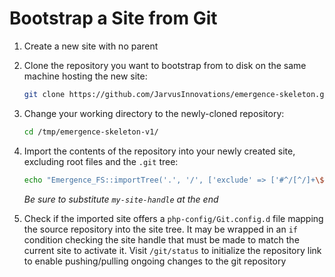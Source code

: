 # Bootstrap a Site from Git

1. Create a new site with no parent
2. Clone the repository you want to bootstrap from to disk on the same machine hosting the new site:

   ```bash
   git clone https://github.com/JarvusInnovations/emergence-skeleton.git /tmp/emergence-skeleton-v1
   ```

3. Change your working directory to the newly-cloned repository:

   ```bash
   cd /tmp/emergence-skeleton-v1/
   ```

4. Import the contents of the repository into your newly created site, excluding root files and the `.git` tree:

   ```bash
   echo "Emergence_FS::importTree('.', '/', ['exclude' => ['#^/[^/]+\$#', '#^/\.git(/|\$)#'] ]);" | sudo emergence-shell my-site-handle
   ```

   _Be sure to substitute _`my-site-handle`_ at the end_

5. Check if the imported site offers a `php-config/Git.config.d` file mapping the source repository into the site tree. It may be wrapped in an `if` condition checking the site handle that must be made to match the current site to activate it. Visit `/git/status` to initialize the repository link to enable pushing/pulling ongoing changes to the git repository
